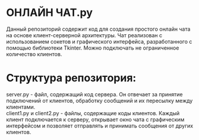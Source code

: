 # ОНЛАЙН ЧАТ.py

Данный репозиторий содержит код для создания простого онлайн чата на основе клиент-серверной архитектуры. Чат реализован с использованием сокетов и графического интерфейса, разработанного с помощью библиотеки Tkinter. Можно подключать не ограниченное количество клиентов.



# Структура репозитория:

<div>server.py - файл, содержащий код сервера. Он отвечает за принятие подключений от клиентов, обработку сообщений и их пересылку между клиентами.</div>
<div>client1.py и client2.py - файлы, содержащие коды клиентов. Каждый клиент подключается к серверу, открывает окно чата с графическим интерфейсом и позволяет отправлять и принимать сообщения от других клиентов.</div>





